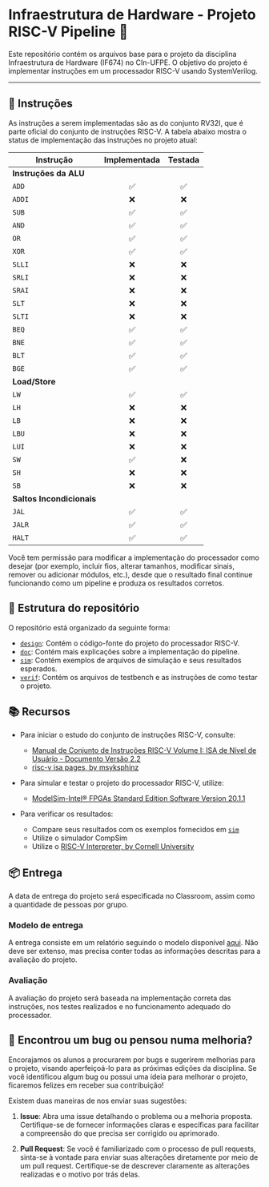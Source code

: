 # Infraestrutura de Hardware - Projeto RISC-V Pipeline 🚀

Este repositório contém os arquivos base para o projeto da disciplina Infraestrutura de Hardware (IF674) no CIn-UFPE. O objetivo do projeto é implementar instruções em um processador RISC-V usando SystemVerilog.

---

## 📝 Instruções

As instruções a serem implementadas são as do conjunto RV32I, que é parte oficial do conjunto de instruções RISC-V. A tabela abaixo mostra o status de implementação das instruções no projeto atual:


| Instrução | Implementada | Testada  | 
|-----------|:------------:|:--------:|
| **Instruções da ALU**               |
| `ADD`     |     ✅     |     ✅    |
| `ADDI`    |     ❌     |     ❌    |
| `SUB`     |     ✅     |     ✅    |
| `AND`     |     ✅     |     ✅    |
| `OR`      |     ✅     |     ✅    |
| `XOR`     |     ✅     |     ✅    |
| `SLLI`    |     ❌     |     ❌    |
| `SRLI`    |     ❌     |     ❌    |
| `SRAI`    |     ❌     |     ❌    |
| `SLT`     |     ❌     |     ❌    |
| `SLTI`    |     ❌     |     ❌    |
| `BEQ`     |     ✅     |     ✅    |
| `BNE`     |     ✅     |     ✅    |
| `BLT`     |     ✅     |     ✅    |
| `BGE`     |     ✅     |     ✅    |
| **Load/Store**                      |
| `LW`      |     ✅     |     ✅    |
| `LH`      |     ❌     |     ❌    |
| `LB`      |     ❌     |     ❌    |
| `LBU`     |     ❌     |     ❌    |
| `LUI`     |     ❌     |     ❌    |
| `SW`      |     ✅     |     ❌    |
| `SH`      |     ❌     |     ❌    |
| `SB`      |     ❌     |     ❌    |
| **Saltos Incondicionais**           |
| `JAL`     |     ✅     |     ✅    |
| `JALR`    |     ✅     |     ✅    |
| `HALT`    |     ✅     |     ✅    |

Você tem permissão para modificar a implementação do processador como desejar (por exemplo, incluir fios, alterar tamanhos, modificar sinais, remover ou adicionar módulos, etc.), desde que o resultado final continue funcionando como um pipeline e produza os resultados corretos.

## 📁 Estrutura do repositório
O repositório está organizado da seguinte forma:
- [`design`](/design): Contém o código-fonte do projeto do processador RISC-V.
- [`doc`](/doc): Contém mais explicações sobre a implementação do pipeline.
- [`sim`](/sim): Contém exemplos de arquivos de simulação e seus resultados esperados.
- [`verif`](/verif): Contém os arquivos de testbench e as instruções de como testar o projeto.

## 📚 Recursos
- Para iniciar o estudo do conjunto de instruções RISC-V, consulte:
  - [Manual de Conjunto de Instruções RISC-V Volume I: ISA de Nível de Usuário - Documento Versão 2.2](https://riscv.org/wp-content/uploads/2017/05/riscv-spec-v2.2.pdf)
  - [risc-v isa pages, by msyksphinz](https://msyksphinz-self.github.io/riscv-isadoc/html/rvi.html#)

- Para simular e testar o projeto do processador RISC-V, utilize:
  - [ModelSim-Intel® FPGAs Standard Edition Software Version 20.1.1](https://www.intel.com/content/www/us/en/software-kit/750666/modelsim-intel-fpgas-standard-edition-software-version-20-1-1.html)

- Para verificar os resultados:
  - Compare seus resultados com os exemplos fornecidos em [`sim`](/sim)
  - Utilize o simulador CompSim
  - Utilize o [RISC-V Interpreter, by Cornell University](https://www.cs.cornell.edu/courses/cs3410/2019sp/riscv/interpreter/)

## 📦 Entrega

A data de entrega do projeto será especificada no Classroom, assim como a quantidade de pessoas por grupo.

### Modelo de entrega

A entrega consiste em um relatório seguindo o modelo disponível [aqui](https://docs.google.com/document/d/116sukTXOizb0bplubUOHhdNBqpwtk3cR4Dwaqg-TO7I/edit?usp=sharing). Não deve ser extenso, mas precisa conter todas as informações descritas para a avaliação do projeto.

### Avaliação

A avaliação do projeto será baseada na implementação correta das instruções, nos testes realizados e no funcionamento adequado do processador.

## 🐛 Encontrou um bug ou pensou numa melhoria?

Encorajamos os alunos a procurarem por bugs e sugerirem melhorias para o projeto, visando aperfeiçoá-lo para as próximas edições da disciplina. Se você identificou algum bug ou possui uma ideia para melhorar o projeto, ficaremos felizes em receber sua contribuição!

Existem duas maneiras de nos enviar suas sugestões:

1. **Issue**: Abra uma issue detalhando o problema ou a melhoria proposta. Certifique-se de fornecer informações claras e específicas para facilitar a compreensão do que precisa ser corrigido ou aprimorado.

2. **Pull Request**: Se você é familiarizado com o processo de pull requests, sinta-se à vontade para enviar suas alterações diretamente por meio de um pull request. Certifique-se de descrever claramente as alterações realizadas e o motivo por trás delas.
